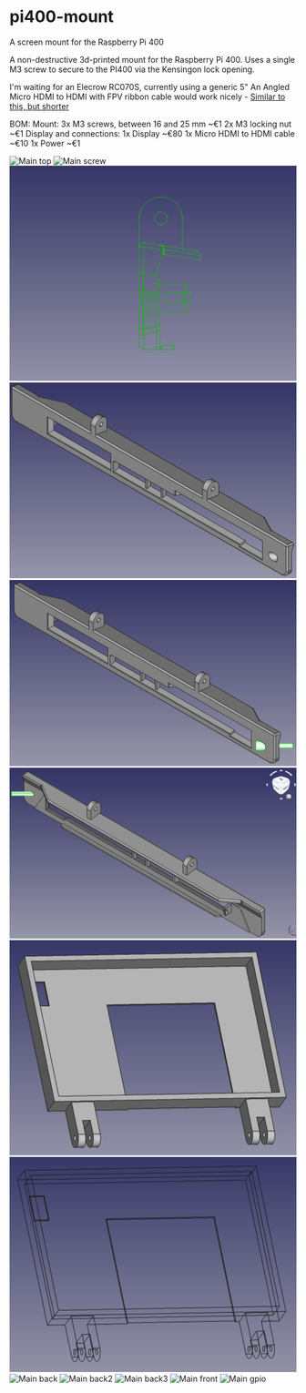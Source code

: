 # pi400-mount
A screen mount for the Raspberry Pi 400

A non-destructive 3d-printed mount for the Raspberry Pi 400. Uses a single M3 screw to secure to the PI400 via the Kensingon lock opening.

I'm waiting for an Elecrow RC070S, currently using a generic 5" 
An Angled Micro HDMI to HDMI with FPV ribbon cable would work nicely - [Similar to this, but shorter](https://www.amazon.de/-/en/Degrees-Angled-Multicopter-Aerial-Photography/dp/B072PVG4B4)


BOM:
Mount:
3x M3 screws, between 16 and 25 mm    ~€1
2x M3 locking nut                     ~€1
Display and connections:
1x Display                            ~€80
1x Micro HDMI to HDMI cable           ~€10
1x Power                              ~€1


![Main top](gfx/main-top.jpg)
![Main screw](gfx/main-screw.jpg)
![Side View](gfx/side.png)
![Back ISO View](gfx/back.png)
![Back ISO View with screw](gfx/back-screw.png)
![Front ISO View with screw](gfx/front-screw.png)
![Temp Screen solid](gfx/screen1.png)
![Temp Screen wireframe](gfx/screen2.png)
![Main back](gfx/main-back.jpg)
![Main back2](gfx/main-back2.jpg)
![Main back3](gfx/main-back3.jpg)
![Main front](gfx/main-front.jpg)
![Main gpio](gfx/main-gpio.jpg)

